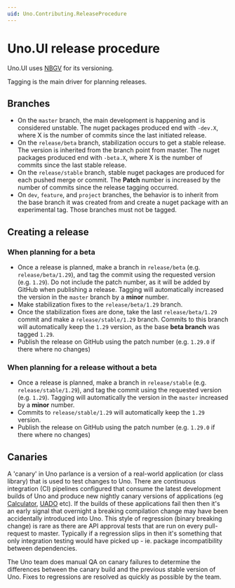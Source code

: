 ```yaml
---
uid: Uno.Contributing.ReleaseProcedure
---
```


# Uno.UI release procedure

Uno.UI uses [NBGV](https://github.com/dotnet/nbgv) for its versioning.

Tagging is the main driver for planning releases.

## Branches

- On the `master` branch, the main development is happening and is considered unstable. The nuget packages produced end with `-dev.X`, where X is the number of commits since the last initiated release.
- On the `release/beta` branch, stabilization occurs to get a stable release. The version is inherited from the branch point from master. The nuget packages produced end with `-beta.X`, where X is the number of commits since the last stable release.
- On the `release/stable` branch, stable nuget packages are produced for each pushed merge or commit. The **Patch** number is increased by the number of commits since the release tagging occurred.
- On `dev`, `feature`, and `project` branches, the behavior is to inherit from the base branch it was created from and create a nuget package with an experimental tag. Those branches must not be tagged.

## Creating a release

### When planning for a beta

- Once a release is planned, make a branch in `release/beta` (e.g. `release/beta/1.29`), and tag the commit using the requested version (e.g. `1.29`). Do not include the patch number, as it will be added by GitHub when publishing a release. Tagging will automatically increased the version in the `master` branch by a **minor** number.
- Make stabilization fixes to the `release/beta/1.29` branch.
- Once the stabilization fixes are done, take the last `release/beta/1.29` commit and make a `release/stable/1.29` branch. Commits to this branch will automatically keep the `1.29` version, as the base **beta branch** was tagged `1.29`.
- Publish the release on GitHub using the patch number (e.g. `1.29.0` if there where no changes)

### When planning for a release without a beta

- Once a release is planned, make a branch in `release/stable` (e.g. `release/stable/1.29`), and tag the commit using the requested version (e.g. `1.29`). Tagging will automatically the version in the `master` increased by a **minor** number.
- Commits to `release/stable/1.29` will automatically keep the `1.29` version.
- Publish the release on GitHub using the patch number (e.g. `1.29.0` if there where no changes)

## Canaries

A 'canary' in Uno parlance is a version of a real-world application (or class library) that is used to test changes to Uno. There are continuous integration (CI) pipelines configured that consume the latest development builds of Uno and produce new nightly canary versions of applications (eg [Calculator](https://github.com/unoplatform/calculator), [UADO](https://github.com/unoplatform/uado) etc). If the builds of these applications fail then then it's an early signal that overnight a breaking compilation change may have been accidentally introduced into Uno. This style of regression (binary breaking change) is rare as there are API approval tests that are run on every pull-request to master. Typically if a regression slips in then it's something that only integration testing would have picked up - ie. package incompatibility between dependencies.

The Uno team does manual QA on canary failures to determine the differences between the canary build and the previous stable version of Uno. Fixes to regressions are resolved as quickly as possible by the team.
